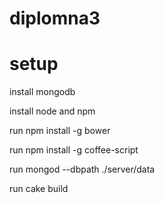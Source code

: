 # diplomna3

# setup

install mongodb

install node and npm

run npm install -g bower

run npm install -g coffee-script

run mongod --dbpath ./server/data

run cake build
